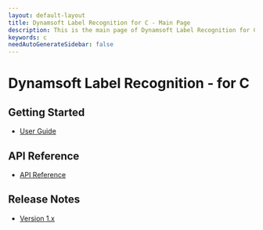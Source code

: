 ```yaml
---
layout: default-layout
title: Dynamsoft Label Recognition for C - Main Page
description: This is the main page of Dynamsoft Label Recognition for C Language.
keywords: c
needAutoGenerateSidebar: false
---
```



# Dynamsoft Label Recognition - for C

## Getting Started

- [User Guide](c-user-guide.md)

## API Reference

- [API Reference](api-reference/c-index.md)

## Release Notes

- [Version 1.x](release-notes/c-cpp-1.md)